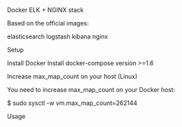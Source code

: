 Docker ELK + NGINX stack

Based on the official images:

elasticsearch
logstash
kibana
nginx

Setup

Install Docker
Install docker-compose version >=1.6

Increase max_map_count on your host (Linux)

You need to increase max_map_count on your Docker host:

$ sudo sysctl -w vm.max_map_count=262144

Usage
